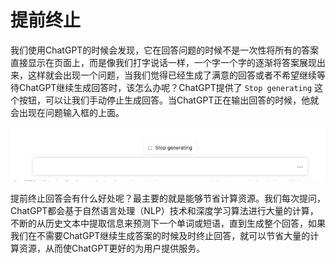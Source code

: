 # 提前终止

我们使用ChatGPT的时候会发现，它在回答问题的时候不是一次性将所有的答案直接显示在页面上，而是像我们打字说话一样，一个字一个字的逐渐将答案展现出来，这样就会出现一个问题，当我们觉得已经生成了满意的回答或者不希望继续等待ChatGPT继续生成回答时，该怎么办呢？ChatGPT提供了 `Stop generating` 这个按钮，可以让我们手动停止生成回答。当ChatGPT正在输出回答的时候，他就会出现在问题输入框的上面。

![intro](../images/webpage/stop.png)

提前终止回答会有什么好处呢？最主要的就是能够节省计算资源。我们每次提问，ChatGPT都会基于自然语言处理（NLP）技术和深度学习算法进行大量的计算，不断的从历史文本中提取信息来预测下一个单词或短语，直到生成整个回答，如果我们在不需要ChatGPT继续生成答案的时候及时终止回答，就可以节省大量的计算资源，从而使ChatGPT更好的为用户提供服务。

